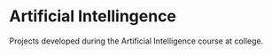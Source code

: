 # Artificial Intellingence
Projects developed during the Artificial Intelligence course at college. 
